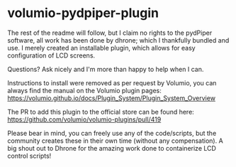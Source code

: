 # volumio-pydpiper-plugin

The rest of the readme will follow, but I claim no rights to the pydPiper software, all work has been done by dhrone; which I thankfully bundled and use. I merely created an installable plugin, which allows for easy configuration of LCD screens.

Questions?
Ask nicely and I'm more than happy to help when I can.

Instructions to install were removed as per request by Volumio, you can always find the manual on the Volumio plugin pages: https://volumio.github.io/docs/Plugin_System/Plugin_System_Overview

The PR to add this plugin to the official store can be found here: https://github.com/volumio/volumio-plugins/pull/419

Please bear in mind, you can freely use any of the code/scripts, but the community creates these in their own time (without any compensation). A big shout out to Dhrone for the amazing work done to containerize LCD control scripts!
